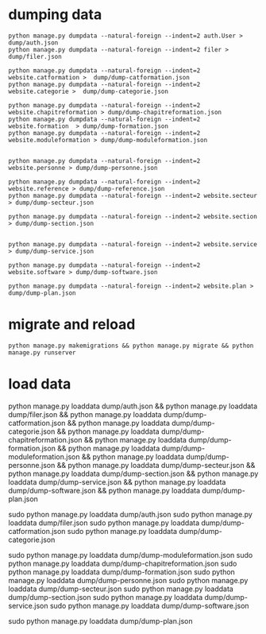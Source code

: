 # dumping data



~~~
python manage.py dumpdata --natural-foreign --indent=2 auth.User > dump/auth.json
python manage.py dumpdata --natural-foreign --indent=2 filer >  dump/filer.json

python manage.py dumpdata --natural-foreign --indent=2 website.catformation >  dump/dump-catformation.json
python manage.py dumpdata --natural-foreign --indent=2 website.categorie >  dump/dump-categorie.json

python manage.py dumpdata --natural-foreign --indent=2 website.chapitreformation > dump/dump-chapitreformation.json
python manage.py dumpdata --natural-foreign --indent=2 website.formation  > dump/dump-formation.json
python manage.py dumpdata --natural-foreign --indent=2 website.moduleformation > dump/dump-moduleformation.json


python manage.py dumpdata --natural-foreign --indent=2 website.personne > dump/dump-personne.json

python manage.py dumpdata --natural-foreign --indent=2 website.reference > dump/dump-reference.json
python manage.py dumpdata --natural-foreign --indent=2 website.secteur > dump/dump-secteur.json

python manage.py dumpdata --natural-foreign --indent=2 website.section > dump/dump-section.json


python manage.py dumpdata --natural-foreign --indent=2 website.service > dump/dump-service.json

python manage.py dumpdata --natural-foreign --indent=2 website.software > dump/dump-software.json

python manage.py dumpdata --natural-foreign --indent=2 website.plan > dump/dump-plan.json
~~~


# migrate and reload
~~~
python manage.py makemigrations && python manage.py migrate && python manage.py runserver
~~~

# load data

python manage.py loaddata dump/auth.json && python manage.py loaddata dump/filer.json && python manage.py loaddata  dump/dump-catformation.json && python manage.py loaddata dump/dump-categorie.json && python manage.py loaddata dump/dump-chapitreformation.json && python manage.py loaddata dump/dump-formation.json && python manage.py loaddata dump/dump-moduleformation.json && python manage.py loaddata dump/dump-personne.json && python manage.py loaddata dump/dump-secteur.json && python manage.py loaddata dump/dump-section.json && python manage.py loaddata dump/dump-service.json && python manage.py loaddata dump/dump-software.json && python manage.py loaddata dump/dump-plan.json 


sudo python manage.py loaddata dump/auth.json
sudo python manage.py loaddata dump/filer.json 
sudo python manage.py loaddata dump/dump-catformation.json
sudo python manage.py loaddata dump/dump-categorie.json

sudo python manage.py loaddata dump/dump-moduleformation.json
sudo python manage.py loaddata dump/dump-chapitreformation.json
sudo python manage.py loaddata dump/dump-formation.json
sudo python manage.py loaddata dump/dump-personne.json
sudo python manage.py loaddata dump/dump-secteur.json
sudo python manage.py loaddata dump/dump-section.json
sudo python manage.py loaddata dump/dump-service.json 
sudo python manage.py loaddata dump/dump-software.json 

sudo python manage.py loaddata dump/dump-plan.json 


